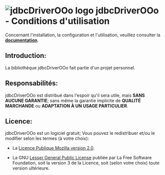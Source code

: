 # ![jdbcDriverOOo logo][1] jdbcDriverOOo - Conditions d'utilisation

Concernant l'installation, la configuration et l'utilisation, veuillez consulter la **[documentation][2]**.

## Introduction:

La bibliothèque jdbcDriverOOo fait partie d'un projet personnel.

## Responsabilités:

jdbcDriverOOo est distribué dans l'espoir qu'il sera utile, mais **SANS AUCUNE GARANTIE**; sans même la garantie implicite de **QUALITÉ MARCHANDE** ou **ADAPTATION À UN USAGE PARTICULIER**.

## Licence:

jdbcDriverOOo est un logiciel gratuit; Vous pouvez le redistribuer et/ou le modifier selon les termes (à votre choix):

- La [Licence Publique Mozilla version 2.0][3].

- La GNU [Lesser General Public License][4] publiée par La Free Software Foundation, soit la version 3 de la Licence, soit (selon votre choix) toute version ultérieure.

[1]: https://prrvchr.github.io/jdbcDriverOOo/img/jdbcDriverOOo.png
[2]: https://prrvchr.github.io/jdbcDriverOOo/
[3]: http://mozilla.org/MPL/2.0/
[4]: http://www.gnu.org/licenses/lgpl-3.0.html
